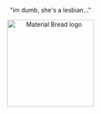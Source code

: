 <p align="center">
"im dumb, she's a lesbian..."
</p>
<p align="center">
    <img width="200" src="http://material-bread.org/logo-shadow.svg" alt="Material Bread logo">
</p>

